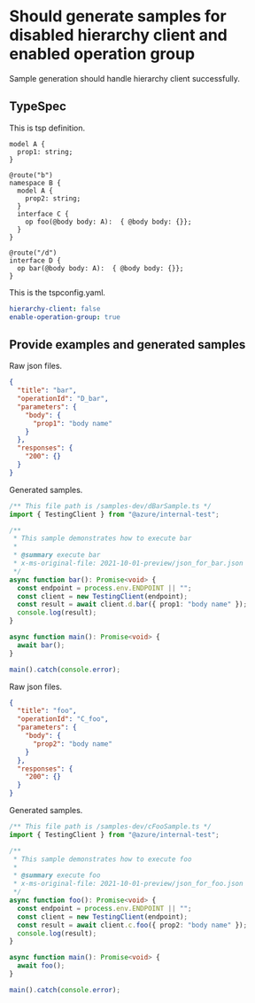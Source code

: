 # Should generate samples for disabled hierarchy client and enabled operation group

Sample generation should handle hierarchy client successfully.

## TypeSpec

This is tsp definition.

```tsp
model A {
  prop1: string;
}

@route("b")
namespace B {
  model A {
    prop2: string;
  }
  interface C {
    op foo(@body body: A):  { @body body: {}};
  }
}

@route("/d")
interface D {
  op bar(@body body: A):  { @body body: {}};
}
```

This is the tspconfig.yaml.

```yaml
hierarchy-client: false
enable-operation-group: true
```

## Provide examples and generated samples

Raw json files.

```json for bar
{
  "title": "bar",
  "operationId": "D_bar",
  "parameters": {
    "body": {
      "prop1": "body name"
    }
  },
  "responses": {
    "200": {}
  }
}
```

Generated samples.

```ts samples
/** This file path is /samples-dev/dBarSample.ts */
import { TestingClient } from "@azure/internal-test";

/**
 * This sample demonstrates how to execute bar
 *
 * @summary execute bar
 * x-ms-original-file: 2021-10-01-preview/json_for_bar.json
 */
async function bar(): Promise<void> {
  const endpoint = process.env.ENDPOINT || "";
  const client = new TestingClient(endpoint);
  const result = await client.d.bar({ prop1: "body name" });
  console.log(result);
}

async function main(): Promise<void> {
  await bar();
}

main().catch(console.error);
```

Raw json files.

```json for foo
{
  "title": "foo",
  "operationId": "C_foo",
  "parameters": {
    "body": {
      "prop2": "body name"
    }
  },
  "responses": {
    "200": {}
  }
}
```

Generated samples.

```ts samples
/** This file path is /samples-dev/cFooSample.ts */
import { TestingClient } from "@azure/internal-test";

/**
 * This sample demonstrates how to execute foo
 *
 * @summary execute foo
 * x-ms-original-file: 2021-10-01-preview/json_for_foo.json
 */
async function foo(): Promise<void> {
  const endpoint = process.env.ENDPOINT || "";
  const client = new TestingClient(endpoint);
  const result = await client.c.foo({ prop2: "body name" });
  console.log(result);
}

async function main(): Promise<void> {
  await foo();
}

main().catch(console.error);
```
